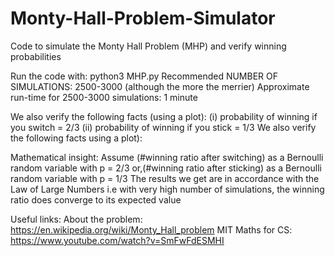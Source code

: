 # Monty-Hall-Problem-Simulator


Code to simulate the Monty Hall Problem (MHP) and verify winning probabilities
   
Run the code with: python3 MHP.py <NUMBER OF SIMULATIONS>
Recommended NUMBER OF SIMULATIONS: 2500-3000 (although the more the merrier)
Approximate run-time for 2500-3000 simulations: 1 minute

We also verify the following facts (using a plot):
(i) probability of winning if you switch = 2/3
(ii) probability of winning if you stick = 1/3
We also verify the following facts using a plot):

Mathematical insight:
Assume (#winning ratio after switching) as a Bernoulli random variable with p = 2/3
or,(#winning ratio after sticking) as a Bernoulli random variable with p = 1/3
The results we get are in accordance with the Law of Large Numbers 
i.e with very high number of simulations, the winning ratio does converge to its expected value
   
Useful links: 
About the problem: https://en.wikipedia.org/wiki/Monty_Hall_problem
MIT Maths for CS: https://www.youtube.com/watch?v=SmFwFdESMHI
   
